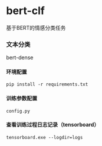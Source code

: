 # bert-clf
基于BERT的情感分类任务

### 文本分类
bert-dense

#### 环境配置

```
pip install -r requirements.txt
```

#### 训练参数配置

```
config.py
```

#### 查看训练过程日志记录（tensorboard）

```
tensorboard.exe --logdir=logs
```
